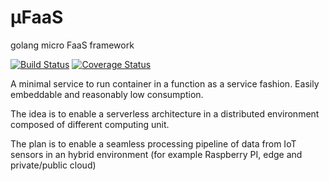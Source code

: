 # μFaaS

golang micro FaaS framework

[![Build Status](https://travis-ci.org/muka/mufaas.svg?branch=master)](https://travis-ci.org/muka/mufaas) [![Coverage Status](https://coveralls.io/repos/github/muka/mufaas/badge.svg?branch=master)](https://coveralls.io/github/muka/mufaas?branch=master)

A minimal service to run container in a function as a service fashion. Easily embeddable and reasonably low consumption.

The idea is to enable a serverless architecture in a distributed environment composed of different computing unit.

The plan is to enable a seamless processing pipeline of data from IoT sensors in an hybrid environment (for example Raspberry PI, edge and private/public cloud)
